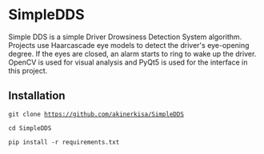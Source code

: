 # SimpleDDS
Simple DDS is a simple Driver Drowsiness Detection System algorithm. Projects use Haarcascade eye models to detect the driver's eye-opening degree. If the eyes are closed, an alarm starts to ring to wake up the driver. OpenCV is used for visual analysis and PyQt5 is used for the interface in this project.


## Installation
<code>git clone https://github.com/akinerkisa/SimpleDDS</code>
<p><code>cd SimpleDDS</code></p>
<p><code>pip install -r requirements.txt</code></p>
